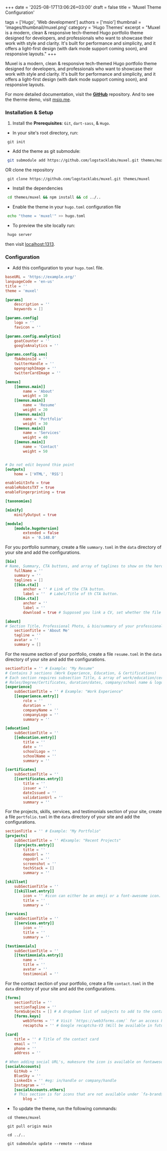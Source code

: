 +++
date = '2025-08-17T13:06:26+03:00'
draft = false
title = 'Muxel Theme Configuration'

tags = ['Hugo', 'Web development']
authors = ['msio']
thumbnail = 'images/thumbnail/muxel.png'
category = 'Hugo Themes'
excerpt = "Muxel is a modern, clean & responsive tech-themed Hugo portfolio theme designed for developers, and professionals who want to showcase their work with style and clarity. It's built for performance and simplicity, and it offers a light-first design (with dark mode support coming soon), and responsive layouts."
+++

Muxel is a modern, clean & responsive tech-themed Hugo portfolio theme designed for developers, and professionals who want to showcase their work with style and clarity. It's built for performance and simplicity, and it offers a light-first design (with dark mode support coming soon), and responsive layouts.

For more detailed documentation, visit the [**GitHub**](https://github.com/logstacklabs/muxel.git) repository. And to see the therme demo, visit [msio.me](https://msio.me).

### Installation & Setup

1. Install the **Prerequisites**: `Git`, `dart-sass`, & `Hugo`.

- In your site's root directory, run:
```shell
 git init
```

- Add the theme as git submodule:
```bash
 git submodule add https://github.com/logstacklabs/muxel.git themes/muxel
```

OR clone the repository
```shell
 git clone https://github.com/logstacklabs/muxel.git themes/muxel
```

- Install the dependencies
```bash
 cd themes/muxel && npm install && cd ../..
```

- Enable the theme in your `hugo.toml` configuration file
```bash
 echo "theme = 'muxel'" >> hugo.toml
```

- To preview the site locally run:
```bash
 hugo server
```
then visit [localhost:1313](http://localhost:1313).

### Configuration
- Add this configuration to your `hugo.toml` file.
```toml
baseURL = 'https://example.org/'
languageCode = 'en-us'
title = ''
theme = 'muxel'

[params]
    description = ''
    keywords = []

[params.config]
    logo = ''
    favicon = ''

[params.config.analytics]
    goatCounter = ''
    googleAnalytics = ''

[params.config.seo]
    fbAdminsId = ''
    twitterHandle = ''
    opengraphImage = ''
    twitterCardImage = ''

[menus]
    [[menus.main]]
        name = 'About'
        weight = 10
    [[menus.main]]
        name = 'Resume'
        weight = 20
    [[menus.main]]
        name = 'Portfolio'
        weight = 30
    [[menus.main]]
        name = 'Services'
        weight = 40
    [[menus.main]]
        name = 'Contact'
        weight = 50


# Do not edit beyond thie point
[outputs]
    home = ['HTML', 'RSS']

enableGitInfo = true
enableRobotsTXT = true
enableFingerprinting = true

[taxonomies]

[minify]
    minifyOutput = true

[module]
    [module.hugoVersion]
        extended = false
        min = '0.148.0'

```

For you portfolio summary, create a file `summary.toml` in the `data` directory of your site and add the configurations.
```toml
[bio]
# Name, Summary, CTA buttons, and array of taglines to show on the hero section.
    fullName = ''
    summary = ''
    taglines = []
    [[bio.cta]]
        anchor = '' # Link of the CTA button.
        label = ''  # Label/Title of th CTA button.
    [[bio.cta]]
        anchor = ''
        label = ''
        download = true # Supposed you link a CV, set whether the file is downloadable or not (false by default).

[about]
# Section Title, Professional Photo, & bio/summary of your professional portfolio.
    sectionTitle = 'About Me'
    tagline = ''
    avatar = ''
    summary = []
```

For the resume section of your portfolio, create a file `resume.toml` in the `data` directory of your site and add the configurations.
```toml
sectionTitle = '' # Example: "My Resume"
# Contains 3 sections (Work Experience, Education, & Certifications)
# Each section requires subsection Title, & array of work/education/certification information including
# Roles/Degree/Certificates, duration/dates, company/school name & logo, brief job/education description...etc.
[experience]
    subSectionTitle = '' # Example: "Work Experience"
    [[experience.entry]]
        role = ''
        duration = ''
        companyName = ''
        companyLogo = ''
        summary = ''

[education]
    subSectionTitle = ''
    [[education.entry]]
        title = ''
        date = ''
        schoolLogo = ''
        schoolName = ''
        summary = ''

[certificates]
    subSectionTitle = ''
    [[certificates.entry]]
        title = ''
        issuer = ''
        dateIssued = ''
        validationUrl = ''
        summary = ''

```

For the projects, skills, services, and testimonials section of your site, create a file `portfolio.toml` in the `data` directory of your site and add the configurations.
```toml
sectionTitle = '' # Example: "My Portfolio"
[projects]
    subSectionTitle = '' #Example: "Recent Projects"
    [[projects.entry]]
        title = ''
        demoUrl = ''
        repoUrl = ''
        screenshot = ''
        techStack = []
        summary = ''

[skillset]
    subSectionTitle = ''
    [[skillset.entry]]
        icon = '' #icon can either be an emoji or a font-awesome icon.
        title = ''
        summary = ''

[services]
    subSectionTitle = ''
    [[services.entry]]
        icon = ''
        title = ''
        summary = ''

[testimonials]
    subSectionTitle = ''
    [[testimonials.entry]]
        name = ''
        title = ''
        avatar = ''
        testimonial = ''

```

For the contact section of your portfolio, create a file `contact.toml` in the `data` directory of your site and add the configurations.
```toml
[forms]
    sectionTitle = ''
    sectionTagline = ''
    formSubjects = [] # A dropdown list of subjects to add to the contact form
    [forms.keys]
        web3forms = '' # Visit `https://web3forms.com/` for an access key
        recaptcha = '' # Google recaptcha-V3 (Will be available in future versions).

[card]
    title = '' # Title of the contact card
    email = ''
    phone = ''
    address = ''

# When adding social URL's, makesure the icon is available on fontawesome and makesure to set the icon name as the key of the social link as shown below.
[socialAccounts]
    GitHub = ''
    BlueSky = ''
    LinkedIn = '' #eg: in/handle or company/handle
    Instagram = ''
    [socialAccounts.others]
    # This section is for icons that are not available under `fa-brands` category.
        blog = ''
```

- To update the theme, run the following commands:
```shell
 cd themes/muxel
```
```shell
 git pull origin main
```
```shell
 cd ../..
```
```shell
 git submodule update --remote --rebase
```
